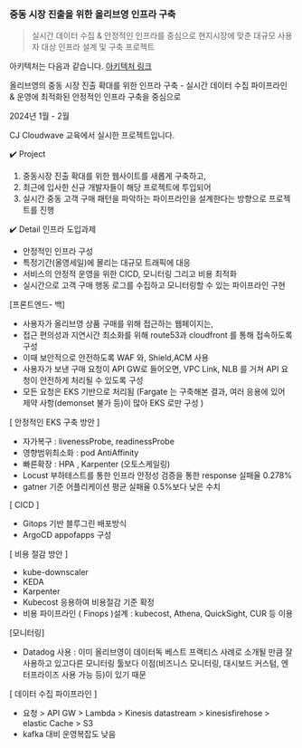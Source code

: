 ### **중동 시장 진출을 위한 올리브영 인프라 구축**

> 실시간 데이터 수집 & 안정적인 인프라를 중심으로 현지시장에 맞춘 대규모 사용자 대상 인프라 설계 및 구축 프로젝트

아키텍처는 다음과 같습니다.
[아키텍처 링크](https://viewer.diagrams.net/index.html?tags=%7B%7D&target=blank&highlight=0000ff&edit=_blank&layers=1&nav=1&page-id=9BRYHBcp9KjD5vnArndL&title=%EC%9A%B0%EB%B0%94%EB%A6%AC%EC%98%AC.drawio#Uhttps%3A%2F%2Fdrive.google.com%2Fuc%3Fid%3D1QmI5ELLuDr3Tjr4iyQ2ej1wjfC1AO8hy%26export%3Ddownload#%7B%22pageId%22%3A%229BRYHBcp9KjD5vnArndL%22%7D)

올리브영의 중동 시장 진출 확대를 위한 인프라 구축 - 실시간 데이터 수집 파이프라인 & 운영에 최적화된 안정적인 인프라 구축을 중심으로

2024년 1월 - 2월

CJ Cloudwave 교육에서 실시한 프로젝트입니다.

✔️ Project
1) 중동시장 진출 확대를 위한 웹사이트를 새롭게 구축하고, 
2) 최근에 입사한 신규 개발자들이 해당 프로젝트에 투입되어 
3) 실시간 중동 고객 구매 패턴을 파악하는 파이프라인을 설계한다는 방향으로 프로젝트를 진행


✔️ Detail
인프라 도입과제
- 안정적인 인프라 구성
- 특정기간(올영세일)에 몰리는 대규모 트래픽에 대응
- 서비스의 안정적 운영을 위한 CICD, 모니터링 그리고 비용 최적화 
- 실시간으로 고객 구매 행동 로그를 수집하고 모니터링할 수 있는 파이프라인 구현

[프론트엔드- 백]
- 사용자가 올리브영 상품 구매를 위해 접근하는 웹페이지는, 
- 접근 편의성과 지연시간 최소화를 위해 route53과 cloudfront 를 통해 접속하도록 구성 
- 이때 보안적으로 안전하도록 WAF 와, Shield,ACM 사용
- 사용자가 보낸 구매 요청이 API GW로 들어오면, VPC Link, NLB 를 거쳐 API 요청이 안전하게 처리될 수 있도록 구성
- 모든 요청은 EKS 기반으로 처리됨 (Fargate 는 구축해본 결과, 여러 응용에 있어 제약 사항(demonset 불가 등)이 많아 EKS 로만 구성 ) 

[ 안정적인 EKS 구축 방안 ]
- 자가복구 : livenessProbe, readinessProbe
- 영향범위최소화 : pod AntiAffinity 
- 빠른확장 : HPA , Karpenter (오토스케일링)
- Locust 부하테스트를 통한 인프라 안정성 검증을 통한 response 실패율 0.278% 
- gatner 기준 어플리케이션 평균 실패율 0.5%보다 낮은 수치

[ CICD ]
- Gitops 기반 블루그린 배포방식
- ArgoCD appofapps 구성 

[ 비용 절감 방안 ]
- kube-downscaler
- KEDA
- Karpenter
- Kubecost 응용하여 비용절감 기준 확정 
- 비용 파이프라인 ( Finops )설계 : kubecost, Athena, QuickSight, CUR 등 이용

[모니터링]
- Datadog 사용 : 이미 올리브영이 데이터독 베스트 프랙티스 사례로 소개될 만큼 잘 사용하고 있고다른 모니터링 툴보다 이점(비즈니스 모니터링, 대시보드 커스텀, 엔터프라이즈 사용 가능 등)이 있기 때문

[ 데이터 수집 파이프라인 ]
- 요청 > API GW > Lambda > Kinesis datastream > kinesisfirehose > elastic Cache > S3 
- kafka 대비 운영복잡도 낮음

